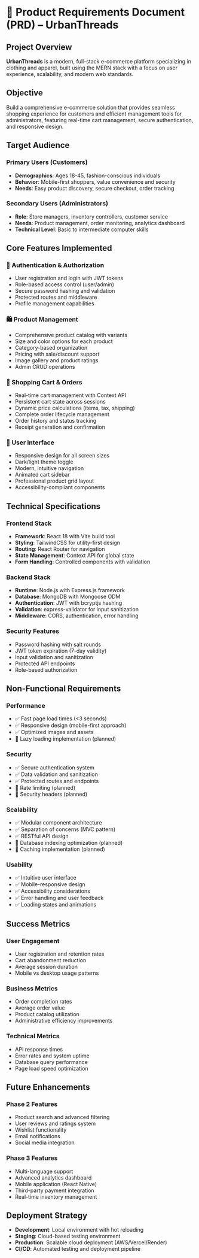 # 📄 Product Requirements Document (PRD) – UrbanThreads

## Project Overview
**UrbanThreads** is a modern, full-stack e-commerce platform specializing in clothing and apparel, built using the MERN stack with a focus on user experience, scalability, and modern web standards.

## Objective
Build a comprehensive e-commerce solution that provides seamless shopping experience for customers and efficient management tools for administrators, featuring real-time cart management, secure authentication, and responsive design.

## Target Audience

### Primary Users (Customers)
- **Demographics**: Ages 18-45, fashion-conscious individuals
- **Behavior**: Mobile-first shoppers, value convenience and security
- **Needs**: Easy product discovery, secure checkout, order tracking

### Secondary Users (Administrators)
- **Role**: Store managers, inventory controllers, customer service
- **Needs**: Product management, order monitoring, analytics dashboard
- **Technical Level**: Basic to intermediate computer skills

## Core Features Implemented

### 🔐 Authentication & Authorization
- User registration and login with JWT tokens
- Role-based access control (user/admin)
- Secure password hashing and validation
- Protected routes and middleware
- Profile management capabilities

### 🛍️ Product Management
- Comprehensive product catalog with variants
- Size and color options for each product
- Category-based organization
- Pricing with sale/discount support
- Image gallery and product ratings
- Admin CRUD operations

### 🛒 Shopping Cart & Orders
- Real-time cart management with Context API
- Persistent cart state across sessions
- Dynamic price calculations (items, tax, shipping)
- Complete order lifecycle management
- Order history and status tracking
- Receipt generation and confirmation

### 🎨 User Interface
- Responsive design for all screen sizes
- Dark/light theme toggle
- Modern, intuitive navigation
- Animated cart sidebar
- Professional product grid layout
- Accessibility-compliant components

## Technical Specifications

### Frontend Stack
- **Framework**: React 18 with Vite build tool
- **Styling**: TailwindCSS for utility-first design
- **Routing**: React Router for navigation
- **State Management**: Context API for global state
- **Form Handling**: Controlled components with validation

### Backend Stack
- **Runtime**: Node.js with Express.js framework
- **Database**: MongoDB with Mongoose ODM
- **Authentication**: JWT with bcryptjs hashing
- **Validation**: express-validator for input sanitization
- **Middleware**: CORS, authentication, error handling

### Security Features
- Password hashing with salt rounds
- JWT token expiration (7-day validity)
- Input validation and sanitization
- Protected API endpoints
- Role-based authorization

## Non-Functional Requirements

### Performance
- ✅ Fast page load times (<3 seconds)
- ✅ Responsive design (mobile-first approach)
- ✅ Optimized images and assets
- 🚧 Lazy loading implementation (planned)

### Security
- ✅ Secure authentication system
- ✅ Data validation and sanitization
- ✅ Protected routes and endpoints
- 🚧 Rate limiting (planned)
- 🚧 Security headers (planned)

### Scalability
- ✅ Modular component architecture
- ✅ Separation of concerns (MVC pattern)
- ✅ RESTful API design
- 🚧 Database indexing optimization (planned)
- 🚧 Caching implementation (planned)

### Usability
- ✅ Intuitive user interface
- ✅ Mobile-responsive design
- ✅ Accessibility considerations
- ✅ Error handling and user feedback
- ✅ Loading states and animations

## Success Metrics

### User Engagement
- User registration and retention rates
- Cart abandonment reduction
- Average session duration
- Mobile vs desktop usage patterns

### Business Metrics
- Order completion rates
- Average order value
- Product catalog utilization
- Administrative efficiency improvements

### Technical Metrics
- API response times
- Error rates and system uptime
- Database query performance
- Page load speed optimization

## Future Enhancements

### Phase 2 Features
- Product search and advanced filtering
- User reviews and ratings system
- Wishlist functionality
- Email notifications
- Social media integration

### Phase 3 Features
- Multi-language support
- Advanced analytics dashboard
- Mobile application (React Native)
- Third-party payment integration
- Real-time inventory management

## Deployment Strategy
- **Development**: Local environment with hot reloading
- **Staging**: Cloud-based testing environment
- **Production**: Scalable cloud deployment (AWS/Vercel/Render)
- **CI/CD**: Automated testing and deployment pipeline